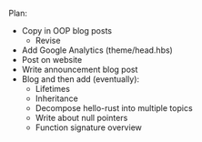Plan:
* Copy in OOP blog posts
    * Revise
* Add Google Analytics (theme/head.hbs)
* Post on website
* Write announcement blog post
* Blog and then add (eventually):
    * Lifetimes
    * Inheritance
    * Decompose hello-rust into multiple topics
    * Write about null pointers
    * Function signature overview
